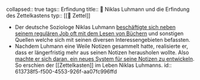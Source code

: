 collapsed:: true
tags:: Erfindung
title:: 📗 Niklas Luhmann und die Erfindung des Zettelkastens
typ:: [[📗 Zettel]]

- Der deutsche Soziologe Niklas Luhmann [beschäftigte sich neben seinem regulären Job oft mit dem Lesen von Büchern](((611696be-7cae-4884-a110-ea831975d9f0))) und sonstigen Quellen welche sich mit seinen diversen Interessengebieten befassten.
- Nachdem Luhmann eine Weile Notizen gesammelt hatte, realisierte er, dass er längerfristig mehr aus seinen Notizen herausholen wollte. Also [machte er sich daran, ein neues System für seine Notizen zu entwickeln](((611696bb-f44d-42f6-8f65-4def960a19f2))). So erschien der [[Zettelkasten]] im Leben Niklas Luhmanns.
  id:: 613738f5-f500-4553-926f-aa07fc996ffd